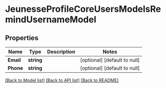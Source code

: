 # JeunesseProfileCoreUsersModelsRemindUsernameModel

## Properties
Name | Type | Description | Notes
------------ | ------------- | ------------- | -------------
**Email** | **string** |  | [optional] [default to null]
**Phone** | **string** |  | [optional] [default to null]

[[Back to Model list]](../README.md#documentation-for-models) [[Back to API list]](../README.md#documentation-for-api-endpoints) [[Back to README]](../README.md)



